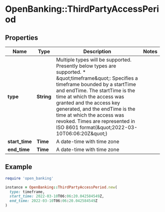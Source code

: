 # OpenBanking::ThirdPartyAccessPeriod

## Properties

| Name | Type | Description | Notes |
| ---- | ---- | ----------- | ----- |
| **type** | **String** | Multiple types will be supported. Presently below types are supported. * \&quot;timeframe\&quot;: Specifies a timeframe bounded by a startTime and endTime.   The startTime is the time at which the access was granted and the access key generated,   and the endTime is the time at which the access was revoked. Times are represented in ISO 8601 format(\&quot;2022-03-10T06:06:20Z\&quot;) |  |
| **start_time** | **Time** | A date-time with time zone |  |
| **end_time** | **Time** | A date-time with time zone |  |

## Example

```ruby
require 'open_banking'

instance = OpenBanking::ThirdPartyAccessPeriod.new(
  type: timeframe,
  start_time: 2022-03-10T06:06:20.042584549Z,
  end_time: 2022-03-10T06:06:20.042584549Z
)
```


